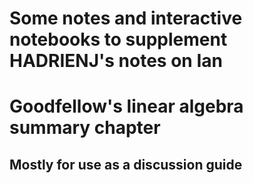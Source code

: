 # Some notes and interactive notebooks to supplement HADRIENJ's notes on Ian
# Goodfellow's linear algebra summary chapter

## Mostly for use as a discussion guide
